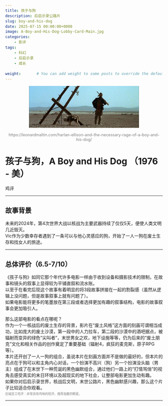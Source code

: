 ```yaml
---
title: 孩子与狗
description: 后启示录公路片
slug: boy-and-his-dog
date: 2025-07-15 00:00:00+0000
image: A-Boy-and-His-Dog-Lobby-Card-Main.jpg
categories:
    - 影评
tags:
    - 科幻
    - 后启示录
    - 成长

weight:       # You can add weight to some posts to override the default sorting (date descending)
---
```


<div style="text-align: center;">
  <img src="BAD1.png" alt="Boy&Dog_1" style="max-width: 70%;">
  <p style="font-size: 0.9em; color: gray;">https://leonardmaltin.com/harlan-ellison-and-the-necessary-rage-of-a-boy-and-his-dog/</p>
</div>

# **孩子与狗，A Boy and His Dog （1976 - 美）**
鸡评  
***  
## **故事背景**  
未来的2024年，第4次世界大战以核战为主要武器持续了仅仅5天，便使人类文明几近毁灭。  
Vic作为少数幸存者遇到了一条可以与他心灵感应的狗，开始了一人一狗在废土生存和找女人的旅途。  


***
## **总体评价（6.5-7/10）**   
《孩子与狗》如同它那个年代许多电影一样由于收到设备和摄影技术的限制，在故事和镜头的叙事上显得较为平铺直叙和流水账。  
以至于在看完后现这个故事有着明显的将3段故事拼接在一起的割裂感（虽然从逻辑上没问题，但是故事叙事上就有问题了）。  
如果电影能将更多的笔墨放在第三段或者选择更加有趣的叙事结构，电影的故事叙事会更加吸引人。  

那么这部电影的看点在哪呢？  
作为一个一核战后的废土生存的背景，影片在“废土风格”这方面的刻画可谓相当成功，比如庞大的废土沙漠，第一段中的人力拉车，第二段的沙漠中的酒吧据点，被辐射而变异的绿色“尖叫者”，末世男女之欢，地下设施等等，仍为后来的“废土朋克”文化和相关作品的创作奠定了重要基础（辐射4，疯狂的麦克斯，原子RPG等）。  
本片还开创了一人一狗的组合，虽说本片在刻画方面并不是做的最好的，但本片的亮点在于狗可以和主角内心对话，一个扮演不高兴（狗）另一个扮演没头脑（男主）组成了在末世下一种荒诞的黑色幽默组合，通过他们一路上的“打情骂俏”的视角去感受真实的末日环境以及超现实的地下社会，让整部电影更加生动有趣。  
如果你对后启示录世界，核战后文明，末世公路片，黑色幽默感兴趣，那么这个片子比较适合你观看。  
<span style="font-size:0.7em; color:gray;">后端苦工哈评：非常具有鸡味的短评，推荐指数四颗星。</span>   
***